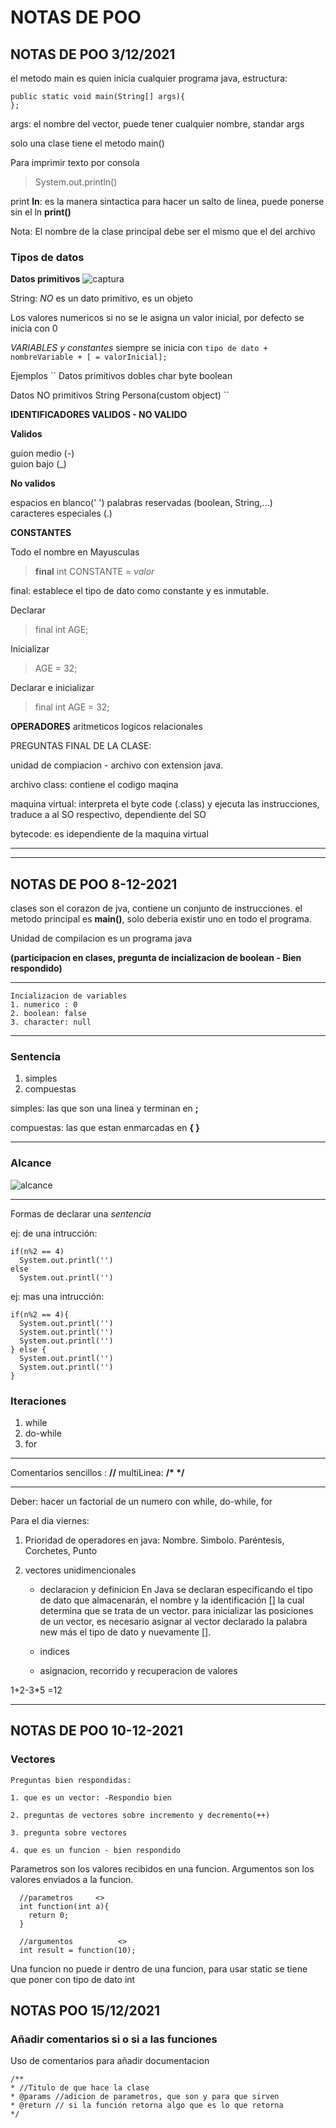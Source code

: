 # NOTAS DE POO

## NOTAS DE POO 3/12/2021
el metodo main es quien inicia cualquier programa java, estructura:

```
public static void main(String[] args){
};
```

args: el nombre del vector, puede tener cualquier nombre, standar args

solo una clase tiene el metodo main()

Para imprimir texto por consola

> System.out.println()

print **ln**: es la manera sintactica para hacer un salto de linea, puede ponerse sin el ln **print()**

Nota: El nombre de la clase principal debe ser el mismo que el del archivo

### Tipos de datos
**Datos primitivos**
![captura](./captura.png)

String: *NO* es un dato primitivo, es un objeto

Los valores numericos si no se le asigna  un valor inicial, por defecto se inicia con 0

*VARIABLES y constantes*
siempre se inicia con 
``
tipo de dato + nombreVariable + [ = valorInicial]; 
``

Ejemplos
``
Datos primitivos
dobles
char
byte
boolean

Datos NO primitivos
String
Persona(custom object)
``


**IDENTIFICADORES VALIDOS - NO VALIDO**

**Validos**

guion medio (-)  
guion bajo (_)


**No validos**

espacios en blanco(' ') 
palabras reservadas (boolean, String,...)  
caracteres especiales (.)

**CONSTANTES**

Todo el nombre en Mayusculas

> **final** int CONSTANTE = *valor*

final: establece el tipo de dato como constante y es inmutable.

Declarar
> final int AGE;

Inicializar
> AGE = 32;

Declarar e inicializar
> final int AGE = 32;

**OPERADORES**
aritmeticos
logicos
relacionales


PREGUNTAS FINAL DE LA CLASE: 

unidad de compiacion - archivo con extension java.

archivo class: contiene el codigo maqina

maquina virtual: interpreta el byte code (.class) y ejecuta las instrucciones, traduce a al SO respectivo, dependiente del SO

bytecode: es idependiente de la maquina virtual

---
---

## NOTAS DE POO 8-12-2021

clases son el corazon de jva, contiene un conjunto de instrucciones.
el metodo principal es **main()**, solo deberia existir uno en todo el programa.

Unidad de compilacion es un programa java

**(participacion en clases, pregunta de incializacion de boolean - Bien respondido)**

---
````
Incializacion de variables
1. numerico : 0
2. boolean: false
3. character: null
````
---
### Sentencia
1. simples
2. compuestas

simples: las que son una linea y terminan en **;**

compuestas: las que estan enmarcadas en **{ }**

---
### Alcance
![alcance](./alcance.png)

---

Formas de declarar una  _sentencia_

ej: de una intrucción:
````
if(n%2 == 4)
  System.out.printl('')
else
  System.out.printl('')

````

ej: mas una intrucción:
````
if(n%2 == 4){
  System.out.printl('')
  System.out.printl('')
  System.out.printl('')
} else {
  System.out.printl('')
  System.out.printl('')
}
````
### Iteraciones

1. while
2. do-while
3. for

---
Comentarios
sencillos : **//**
multiLinea: __/* */__

---

Deber: hacer un factorial de un numero con while, do-while, for

Para el dia viernes: 
1. Prioridad de operadores en java: Nombre. Simbolo. Paréntesis, Corchetes, Punto

2. vectores unidimencionales
    + declaracion y definicion
        En Java se declaran especificando el tipo de dato que almacenarán, el nombre y la identificación [] la cual determina que se trata de un vector.
        para inicializar las posiciones de un vector, es necesario asignar al vector declarado la palabra new más el tipo de dato y nuevamente [].

    + indices
    + asignacion, recorrido y recuperacion de valores


1+2-3*5 =12

---
## NOTAS DE POO 10-12-2021
  
  ### Vectores

    Preguntas bien respondidas:

    1. que es un vector: -Respondio bien

    2. preguntas de vectores sobre incremento y decremento(++)

    3. pregunta sobre vectores

    4. que es un funcion - bien respondido


  Parametros son los valores recibidos en una funcion. Argumentos son los valores enviados a la funcion.

  ````
    //parametros     <>
    int function(int a){
      return 0;
    }

    //argumentos          <>
    int result = function(10);
  ````

  Una funcion no puede ir dentro de una funcion, para usar static se tiene que poner con tipo de dato int


## NOTAS POO 15/12/2021

### Añadir comentarios si o si a las funciones

Uso de comentarios para añadir documentacion
```
/**
* //Titulo de que hace la clase 
* @params //adicion de parametros, que son y para que sirven
* @return // si la función retorna algo que es lo que retorna
*/
```